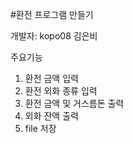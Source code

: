 #환전 프로그램 만들기

개발자: kopo08 김은비

주요기능
1. 환전 금액 입력
2. 환전 외화 종류 입력
3. 환전 금액 및 거스름돈 출력
4. 외화 잔액 출력
5. file 저장